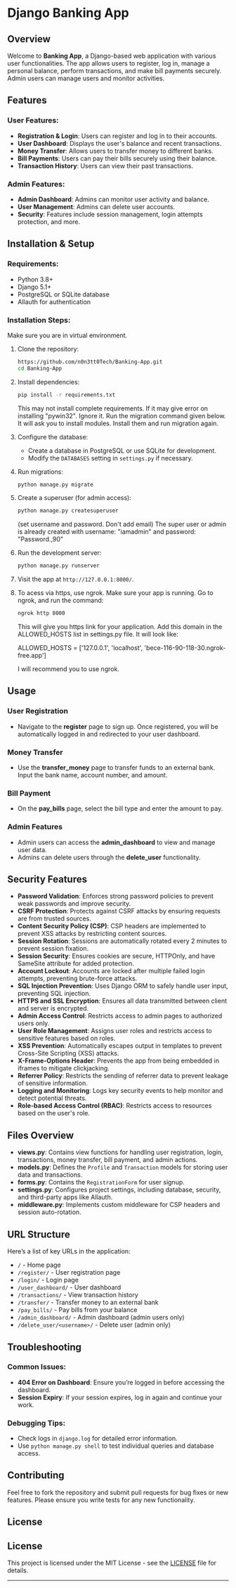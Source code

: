 

# Django Banking App

## Overview

Welcome to **Banking App**, a Django-based web application with various user functionalities. The app allows users to register, log in, manage a personal balance, perform transactions, and make bill payments securely. Admin users can manage users and monitor activities.

## Features

### User Features:
- **Registration & Login**: Users can register and log in to their accounts.
- **User Dashboard**: Displays the user's balance and recent transactions.
- **Money Transfer**: Allows users to transfer money to different banks.
- **Bill Payments**: Users can pay their bills securely using their balance.
- **Transaction History**: Users can view their past transactions.

### Admin Features:
- **Admin Dashboard**: Admins can monitor user activity and balance.
- **User Management**: Admins can delete user accounts.
- **Security**: Features include session management, login attempts protection, and more.

## Installation & Setup

### Requirements:
- Python 3.8+
- Django 5.1+
- PostgreSQL or SQLite database
- Allauth for authentication

### Installation Steps:

Make sure you are in virtual environment.

1. Clone the repository:
    ```bash
    https://github.com/n0n3tt0Tech/Banking-App.git
    cd Banking-App
    ```

2. Install dependencies:
    ```bash
    pip install -r requirements.txt
    ```
    This may not install complete requirements. If it may give error on installing "pywin32". Ignore it. Run the migration command
    given below. It will ask you to install modules. Install them and run migration again. 

4. Configure the database:
    - Create a database in PostgreSQL or use SQLite for development.
    - Modify the `DATABASES` setting in `settings.py` if necessary.

5. Run migrations:
    ```bash
    python manage.py migrate
    ```

6. Create a superuser (for admin access):
    ```bash
    python manage.py createsuperuser 
    ```
     (set username and password. Don't add email)
    The super user or admin is already created with username: "iamadmin" and password: "Password.,90" 

7. Run the development server:
    ```bash
    python manage.py runserver
    ```

8. Visit the app at `http://127.0.0.1:8000/`.

9. To acess via https, use ngrok. Make sure your app is running. Go to ngrok, and run the command:
      ```bash
    ngrok http 8000
    ```
   This will give you https link for your application. Add this domain in the ALLOWED_HOSTS list in settings.py file.
   It will look like:
   
   ALLOWED_HOSTS = ['127.0.0.1', 'localhost', 'bece-116-90-118-30.ngrok-free.app']

   I will recommend you to use ngrok.

## Usage

### User Registration

- Navigate to the **register** page to sign up. Once registered, you will be automatically logged in and redirected to your user dashboard.

### Money Transfer

- Use the **transfer_money** page to transfer funds to an external bank. Input the bank name, account number, and amount.

### Bill Payment

- On the **pay_bills** page, select the bill type and enter the amount to pay.

### Admin Features

- Admin users can access the **admin_dashboard** to view and manage user data.
- Admins can delete users through the **delete_user** functionality.

## Security Features

- **Password Validation**: Enforces strong password policies to prevent weak passwords and improve security.
- **CSRF Protection**: Protects against CSRF attacks by ensuring requests are from trusted sources.
- **Content Security Policy (CSP)**: CSP headers are implemented to prevent XSS attacks by restricting content sources.
- **Session Rotation**: Sessions are automatically rotated every 2 minutes to prevent session fixation.
- **Session Security**: Ensures cookies are secure, HTTPOnly, and have SameSite attribute for added protection.
- **Account Lockout**: Accounts are locked after multiple failed login attempts, preventing brute-force attacks.
- **SQL Injection Prevention**: Uses Django ORM to safely handle user input, preventing SQL injection.
- **HTTPS and SSL Encryption**: Ensures all data transmitted between client and server is encrypted.
- **Admin Access Control**: Restricts access to admin pages to authorized users only.
- **User Role Management**: Assigns user roles and restricts access to sensitive features based on roles.
- **XSS Prevention**: Automatically escapes output in templates to prevent Cross-Site Scripting (XSS) attacks.
- **X-Frame-Options Header**: Prevents the app from being embedded in iframes to mitigate clickjacking.
- **Referrer Policy**: Restricts the sending of referrer data to prevent leakage of sensitive information.
- **Logging and Monitoring**: Logs key security events to help monitor and detect potential threats.
- **Role-based Access Control (RBAC)**: Restricts access to resources based on the user's role.

## Files Overview

- **views.py**: Contains view functions for handling user registration, login, transactions, money transfer, bill payment, and admin actions.
- **models.py**: Defines the `Profile` and `Transaction` models for storing user data and transactions.
- **forms.py**: Contains the `RegistrationForm` for user signup.
- **settings.py**: Configures project settings, including database, security, and third-party apps like Allauth.
- **middleware.py**: Implements custom middleware for CSP headers and session auto-rotation.

## URL Structure

Here’s a list of key URLs in the application:

- `/` - Home page
- `/register/` - User registration page
- `/login/` - Login page
- `/user_dashboard/` - User dashboard
- `/transactions/` - View transaction history
- `/transfer/` - Transfer money to an external bank
- `/pay_bills/` - Pay bills from your balance
- `/admin_dashboard/` - Admin dashboard (admin users only)
- `/delete_user/<username>/` - Delete user (admin only)

## Troubleshooting

### Common Issues:

- **404 Error on Dashboard**: Ensure you’re logged in before accessing the dashboard.
- **Session Expiry**: If your session expires, log in again and continue your work.

### Debugging Tips:

- Check logs in `django.log` for detailed error information.
- Use `python manage.py shell` to test individual queries and database access.

## Contributing

Feel free to fork the repository and submit pull requests for bug fixes or new features. Please ensure you write tests for any new functionality.

## License

## License

This project is licensed under the MIT License - see the [LICENSE](LICENSE) file for details.


---

